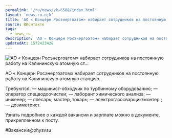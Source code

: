 ```yaml
---
permalink: '/ru/news/vk-6588/index.html'
layout: 'news.ru.njk'
title: 'АО « Концерн Росэнергоатом» набирает сотрудников на постоянную работу на Калининскую атомную ст…'
source: ВКонтакте
tags:
  - news_ru
description: 'АО « Концерн Росэнергоатом» набирает сотрудников на постоянную работу на Калининскую атомную ст…'
updatedAt: 1572423428
---
```

![АО « Концерн Росэнергоатом» набирает сотрудников на постоянную работу на Калининскую атомную ст…](https://sun9-55.userapi.com/impf/c857328/v857328957/245c7/hWB1t2B_j7U.jpg?size=1280x847&quality=96&proxy=1&sign=d2fa9d3e6e6afb1c9eaf131e30eeda89&c_uniq_tag=7gvGKFcR5XNQdZEhir2HJUa1bW3dMGN5xugunniLUoY&type=album)

АО « Концерн Росэнергоатом» набирает сотрудников на постоянную работу на Калининскую атомную станцию.

Требуются:
— машинист-обходчик по турбинному оборудованию;
— оператор спецводоочистки;
— лаборант химического анализа;
— инженер;
— слесарь, мастер, токарь;
— электрогазосварщик/монтер ;
— дозиметрист.

Узнать подробнее о каждой вакансии и зарплате можно в документе, прикрепленном к посту.

#Вакансии@physvsu
